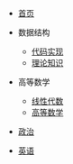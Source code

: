 * [首页](/)

* 数据结构
  * [代码实现](datastructure/code.md)
  * [理论知识](datastructure/theory.md)

* 高等数学
  * [线性代数](calculus/Linear%20Algebra.md)
  * [高等数学](calculus/Advanced%20Mathematics.md)

* [政治](politics/README.md)

* [英语](english/README.md)